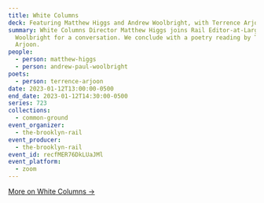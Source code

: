 ```yaml
---
title: White Columns
deck: Featuring Matthew Higgs and Andrew Woolbright, with Terrence Arjoon
summary: White Columns Director Matthew Higgs joins Rail Editor-at-Large Andrew
  Woolbright for a conversation. We conclude with a poetry reading by Terrence
  Arjoon.
people:
  - person: matthew-higgs
  - person: andrew-paul-woolbright
poets:
  - person: terrence-arjoon
date: 2023-01-12T13:00:00-0500
end_date: 2023-01-12T14:30:00-0500
series: 723
collections:
  - common-ground
event_organizer:
  - the-brooklyn-rail
event_producer:
  - the-brooklyn-rail
event_id: recfMER76DkLUaJMl
event_platform:
  - zoom
---
```

[M﻿ore on White Columns →](https://whitecolumns.org/)